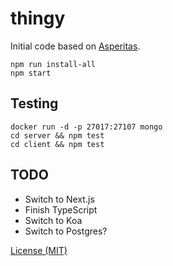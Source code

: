 # thingy

Initial code based on [Asperitas](https://github.com/d11z/asperitas).

```
npm run install-all
npm start
```

## Testing

```
docker run -d -p 27017:27107 mongo
cd server && npm test
cd client && npm test
```

## TODO

* Switch to Next.js
* Finish TypeScript
* Switch to Koa
* Switch to Postgres?

[License (MIT)](./LICENSE.md)
